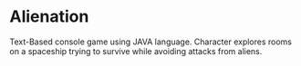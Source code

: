 # Alienation
Text-Based console game using JAVA language.  Character explores rooms on a spaceship trying to survive while avoiding attacks from aliens.
